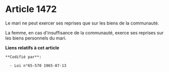 # Article 1472

Le mari ne peut exercer ses reprises que sur les biens de la communauté.

La femme, en cas d'insuffisance de la communauté, exerce ses reprises sur les biens personnels du mari.

**Liens relatifs à cet article**

	**Codifié par**:

	  - Loi n°65-570 1965-07-13
